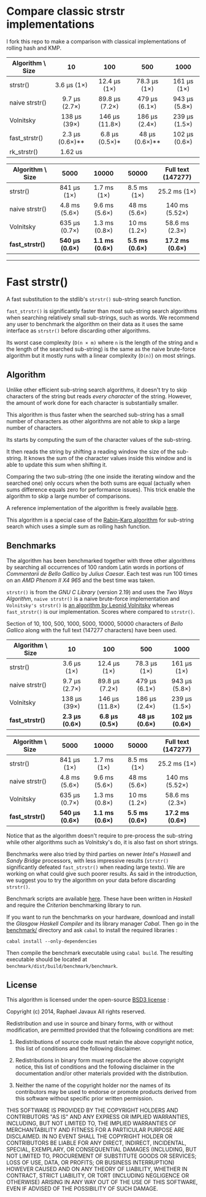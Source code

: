 Compare classic strstr implementations
======================================
I fork this repo to make a comparison with classical implementations of rolling hash and KMP.


| Algorithm \ Size  | 10                | 100               | 500              | 1000              |
| ----------------- |:-----------------:|:-----------------:|:----------------:|:-----------------:|
| strstr()          | 3.6 µs (1×)       | 12.4 µs (1×)      | 78.3 µs (1×)     | 161 µs (1×)       |
| naive strstr()    | 9.7 µs (2.7×)     | 89.8 µs (7.2×)    | 479 µs (6.1×)    | 943 µs (5.8×)     |
| Volnitsky         | 138 µs (39×)      | 146 µs (11.8×)    | 186 µs (2.4×)    | 239 µs (1.5×)     |
| fast_strstr() | 2.3 µs (0.6×)**| 6.8 µs (0.5×)*| 48 µs (0.6×)**| 102 µs (0.6×) |
| rk_strstr() | 1.62 us |


| Algorithm \ Size  | 5000              | 10000             | 50000              | Full text (147277) |
| ----------------- |:-----------------:|:-----------------:|:------------------:|:------------------:|
| strstr()          | 841 µs (1×)       | 1.7 ms (1×)       | 8.5 ms (1×)        | 25.2 ms (1×)       |
| naive strstr()    | 4.8 ms (5.6×)     | 9.6 ms (5.6×)     | 48 ms (5.6×)       | 140 ms (5.52×)     |
| Volnitsky         | 635 µs (0.7×)     | 1.3 ms (0.8×)     | 10 ms (1.2×)       | 58.6 ms (2.3×)     |
| **fast_strstr()** | **540 µs (0.6×)** | **1.1 ms (0.6×)** | **5.5 ms (0.6×)**  | **17.2 ms (0.6×)** |


-------------------------------------------------------------------------------

Fast strstr()
=============

A fast substitution to the stdlib's `strstr()` sub-string search function.

`fast_strstr()` is significantly faster than most sub-string search algorithms
when searching relatively small sub-strings, such as words. We recommend any
user to benchmark the algorithm on their data as it uses the same interface as
`strstr()` before discarding other algorithms.

Its worst case complexity (`O(n × m)` where `n` is the length of the string and
`m` the length of the searched sub-string) is the same as the naive brute-force
algorithm but it mostly runs with a linear complexity (`O(n)`) on most strings.

Algorithm
---------

Unlike other efficient sub-string search algorithms, it doesn't try to skip
characters of the string but reads *every character* of the string.
However, the amount of work done for each character is substantially smaller.

This algorithm is thus faster when the searched sub-string has a small number of
characters as other algorithms are not able to skip a large number of
characters.

Its starts by computing the sum of the character values of the sub-string.

It then reads the string by shifting a reading window the size of the
sub-string. It knows the sum of the character values inside this window and is
able to update this sum when shifting it.

Comparing the two sub-string (the one inside the iterating window and the
searched one) only occurs when the both sums are equal (actually when sums
difference equals zero for performance issues). This trick enable the algorithm
to skip a large number of comparisons.

A reference implementation of the algorithm is freely available
[here](fast_strstr.c).

This algorithm is a special case of the
[Rabin-Karp algorithm](http://en.wikipedia.org/wiki/Rabin-Karp_algorithm) for
sub-string search which uses a simple sum as rolling hash function.

Benchmarks
----------

The algorithm has been benchmarked together with three other algorithms by
searching all occurrences of 100 random Latin words in portions of *Commentarii
de Bello Gallico* by *Julius Caesar*. Each test was run 100 times on an
*AMD Phenom II X4 965* and the best time was taken.

`strstr()` is from the *GNU C Library* (version 2.19) and uses the *Two Ways
Algorithm*, `naive strstr()` is a naive brute-force implementation and
`Volnitsky's strstr()` is
[an algorithm by Leonid Volnitsky](http://volnitsky.com/project/str_search/)
whereas `fast_strstr()` is our implementation.
Scores where compared to `strstr()`.

Section of 10, 100, 500, 1000, 5000, 10000, 50000 characters of *Bello Gallico*
along with the full text (147277 characters) have been used.

| Algorithm \ Size  | 10                | 100               | 500              | 1000              |
| ----------------- |:-----------------:|:-----------------:|:----------------:|:-----------------:|
| strstr()          | 3.6 µs (1×)       | 12.4 µs (1×)      | 78.3 µs (1×)     | 161 µs (1×)       |
| naive strstr()    | 9.7 µs (2.7×)     | 89.8 µs (7.2×)    | 479 µs (6.1×)    | 943 µs (5.8×)     |
| Volnitsky         | 138 µs (39×)      | 146 µs (11.8×)    | 186 µs (2.4×)    | 239 µs (1.5×)     |
| **fast_strstr()** | **2.3 µs (0.6×)** | **6.8 µs (0.5×)** | **48 µs (0.6×)** | **102 µs (0.6×)** |

| Algorithm \ Size  | 5000              | 10000             | 50000              | Full text (147277) |
| ----------------- |:-----------------:|:-----------------:|:------------------:|:------------------:|
| strstr()          | 841 µs (1×)       | 1.7 ms (1×)       | 8.5 ms (1×)        | 25.2 ms (1×)       |
| naive strstr()    | 4.8 ms (5.6×)     | 9.6 ms (5.6×)     | 48 ms (5.6×)       | 140 ms (5.52×)     |
| Volnitsky         | 635 µs (0.7×)     | 1.3 ms (0.8×)     | 10 ms (1.2×)       | 58.6 ms (2.3×)     |
| **fast_strstr()** | **540 µs (0.6×)** | **1.1 ms (0.6×)** | **5.5 ms (0.6×)**  | **17.2 ms (0.6×)** |

Notice that as the algorithm doesn't require to pre-process the sub-string while
other algorithms such as Volnitsky's do, it is also fast on short strings.

Benchmarks were also tried by third parties on newer *Intel*'s *Haswell* and
*Sandy Bridge* processors, with less impressive results (`strstr()`
significantly defeated `fast_strstr()` when reading large texts).
We are working on what could give such poorer results. As said in the
introduction, we suggest you to try the algorithm on your data before discarding
`strstr()`.

Benchmark scripts are available [here](benchmark). These have been written in
*Haskell* and require the *Criterion* benchmarking library to run.

If you want to run the benchmarks on your hardware, download and install the
*Glasgow Haskell Compiler* and its library manager *Cabal*. Then go in the
[benchmark/](benchmark) directory and ask `cabal` to install the required
libraries :

```
cabal install --only-dependencies
```

Then compile the benchmark executable using `cabal build`. The resulting
executable should be located at `benchmark/dist/build/benchmark/benchmark`.

License
-------

This algorithm is licensed under the open-source
[BSD3 license](http://opensource.org/licenses/BSD-3-Clause) :

Copyright (c) 2014, Raphael Javaux
All rights reserved.

Redistribution and use in source and binary forms, with or without modification,
are permitted provided that the following conditions are met:

1. Redistributions of source code must retain the above copyright notice, this
list of conditions and the following disclaimer.

2. Redistributions in binary form must reproduce the above copyright notice, this
list of conditions and the following disclaimer in the documentation and/or
other materials provided with the distribution.

3. Neither the name of the copyright holder nor the names of its contributors
may be used to endorse or promote products derived from this software without
specific prior written permission.

THIS SOFTWARE IS PROVIDED BY THE COPYRIGHT HOLDERS AND CONTRIBUTORS "AS IS" AND
ANY EXPRESS OR IMPLIED WARRANTIES, INCLUDING, BUT NOT LIMITED TO, THE IMPLIED
WARRANTIES OF MERCHANTABILITY AND FITNESS FOR A PARTICULAR PURPOSE ARE
DISCLAIMED. IN NO EVENT SHALL THE COPYRIGHT HOLDER OR CONTRIBUTORS BE LIABLE
FOR ANY DIRECT, INDIRECT, INCIDENTAL, SPECIAL, EXEMPLARY, OR CONSEQUENTIAL
DAMAGES (INCLUDING, BUT NOT LIMITED TO, PROCUREMENT OF SUBSTITUTE GOODS OR
SERVICES; LOSS OF USE, DATA, OR PROFITS; OR BUSINESS INTERRUPTION) HOWEVER
CAUSED AND ON ANY THEORY OF LIABILITY, WHETHER IN CONTRACT, STRICT LIABILITY,
OR TORT (INCLUDING NEGLIGENCE OR OTHERWISE) ARISING IN ANY WAY OUT OF THE USE
OF THIS SOFTWARE, EVEN IF ADVISED OF THE POSSIBILITY OF SUCH DAMAGE.
